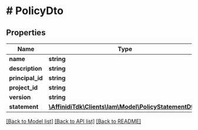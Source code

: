 # # PolicyDto

## Properties

| Name             | Type                                                                             | Description | Notes      |
| ---------------- | -------------------------------------------------------------------------------- | ----------- | ---------- |
| **name**         | **string**                                                                       |             | [optional] |
| **description**  | **string**                                                                       |             | [optional] |
| **principal_id** | **string**                                                                       |             | [optional] |
| **project_id**   | **string**                                                                       |             | [optional] |
| **version**      | **string**                                                                       |             |
| **statement**    | [**\AffinidiTdk\Clients\Iam\Model\PolicyStatementDto[]**](PolicyStatementDto.md) |             |

[[Back to Model list]](../../README.md#models) [[Back to API list]](../../README.md#endpoints) [[Back to README]](../../README.md)
